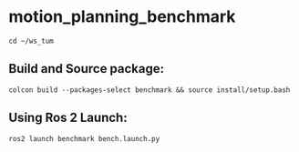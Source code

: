 # motion_planning_benchmark

```
cd ~/ws_tum
```

## Build and Source package:
```
colcon build --packages-select benchmark && source install/setup.bash
```

## Using Ros 2 Launch:
```
ros2 launch benchmark bench.launch.py
```